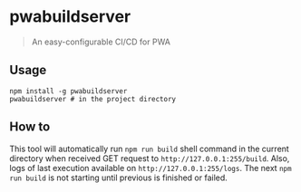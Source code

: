 # pwabuildserver

> An easy-configurable CI/CD for PWA

## Usage

```
npm install -g pwabuildserver
pwabuildserver # in the project directory
```

## How to

This tool will automatically run `npm run build` shell command in the current directory when received GET request to `http://127.0.0.1:255/build`. Also, logs of last execution available on `http://127.0.0.1:255/logs`. The next `npm run build` is not starting until previous is finished or failed.
